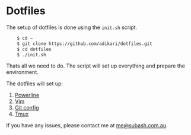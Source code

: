 # Dotfiles

The setup of dotfiles is done using the `init.sh` script.

```sh
    $ cd ~
    $ git clone https://github.com/adikari/dotfiles.git
    $ cd dotfiles
    $ ./init.sh
```

Thats all we need to do. The script will set up everything and prepare the environment.

The dotfiles will set up:

1. [Powerline]
2. [Vim]
3. [Git config]
4. [Tmux]

If you have any issues, please contact me at me@subash.com.au.

[Powerline]: https://github.com/powerline/powerline
[Vim]: http://www.vim.org/
[Git config]: http://git-scm.com/docs/git-config
[Tmux]: https://tmux.github.io/
